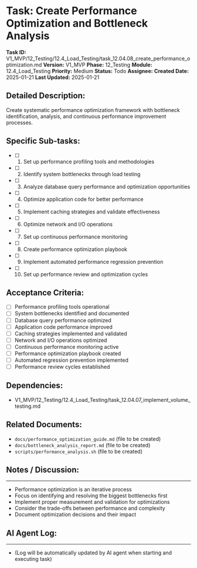# Task: Create Performance Optimization and Bottleneck Analysis

**Task ID:** V1_MVP/12_Testing/12.4_Load_Testing/task_12.04.08_create_performance_optimization.md
**Version:** V1_MVP
**Phase:** 12_Testing
**Module:** 12.4_Load_Testing
**Priority:** Medium
**Status:** Todo
**Assignee:**
**Created Date:** 2025-01-21
**Last Updated:** 2025-01-21

## Detailed Description:
Create systematic performance optimization framework with bottleneck identification, analysis, and continuous performance improvement processes.

## Specific Sub-tasks:
- [ ] 1. Set up performance profiling tools and methodologies
- [ ] 2. Identify system bottlenecks through load testing
- [ ] 3. Analyze database query performance and optimization opportunities
- [ ] 4. Optimize application code for better performance
- [ ] 5. Implement caching strategies and validate effectiveness
- [ ] 6. Optimize network and I/O operations
- [ ] 7. Set up continuous performance monitoring
- [ ] 8. Create performance optimization playbook
- [ ] 9. Implement automated performance regression prevention
- [ ] 10. Set up performance review and optimization cycles

## Acceptance Criteria:
- [ ] Performance profiling tools operational
- [ ] System bottlenecks identified and documented
- [ ] Database query performance optimized
- [ ] Application code performance improved
- [ ] Caching strategies implemented and validated
- [ ] Network and I/O operations optimized
- [ ] Continuous performance monitoring active
- [ ] Performance optimization playbook created
- [ ] Automated regression prevention implemented
- [ ] Performance review cycles established

## Dependencies:
- V1_MVP/12_Testing/12.4_Load_Testing/task_12.04.07_implement_volume_testing.md

## Related Documents:
- `docs/performance_optimization_guide.md` (file to be created)
- `docs/bottleneck_analysis_report.md` (file to be created)
- `scripts/performance_analysis.sh` (file to be created)

## Notes / Discussion:
---
* Performance optimization is an iterative process
* Focus on identifying and resolving the biggest bottlenecks first
* Implement proper measurement and validation for optimizations
* Consider the trade-offs between performance and complexity
* Document optimization decisions and their impact

## AI Agent Log:
---
* (Log will be automatically updated by AI agent when starting and executing task)